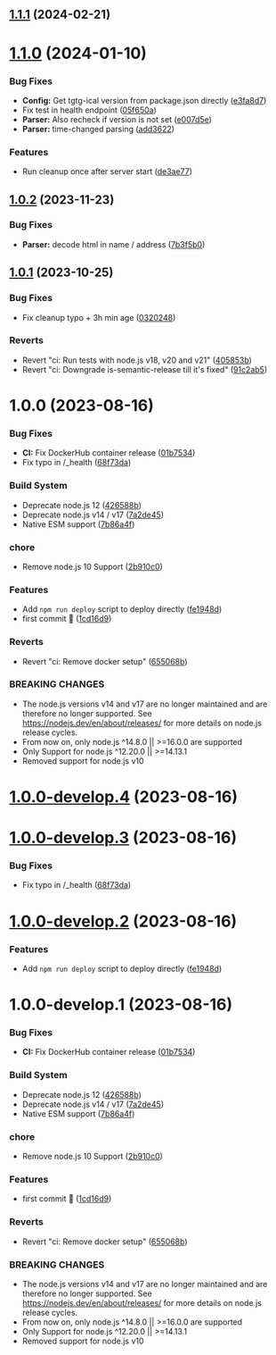## [1.1.1](https://github.com/sebbo2002/tgtg-ical/compare/v1.1.0...v1.1.1) (2024-02-21)

# [1.1.0](https://github.com/sebbo2002/tgtg-ical/compare/v1.0.2...v1.1.0) (2024-01-10)


### Bug Fixes

* **Config:** Get tgtg-ical version from package.json directly ([e3fa8d7](https://github.com/sebbo2002/tgtg-ical/commit/e3fa8d73e3bbca396e093adccad3ed1c5b904606))
* Fix test in health endpoint ([05f650a](https://github.com/sebbo2002/tgtg-ical/commit/05f650ab6c48c3ec978a6fb70305e6ca6a15cdf5))
* **Parser:** Also recheck if version is not set ([e007d5e](https://github.com/sebbo2002/tgtg-ical/commit/e007d5e7d00b3078bbe8bdd79939b34d67ae637b))
* **Parser:** time-changed parsing ([add3622](https://github.com/sebbo2002/tgtg-ical/commit/add3622cd144717a0437adb257fd4c2f334ca6bd))


### Features

* Run cleanup once after server start ([de3ae77](https://github.com/sebbo2002/tgtg-ical/commit/de3ae7790be3e39daf6a6930b79aa4a00907e506))

## [1.0.2](https://github.com/sebbo2002/tgtg-ical/compare/v1.0.1...v1.0.2) (2023-11-23)


### Bug Fixes

* **Parser:** decode html in name / address ([7b3f5b0](https://github.com/sebbo2002/tgtg-ical/commit/7b3f5b03a78097177ca12ae6c38fd5a371ea7fc7))

## [1.0.1](https://github.com/sebbo2002/tgtg-ical/compare/v1.0.0...v1.0.1) (2023-10-25)


### Bug Fixes

* Fix cleanup typo + 3h min age ([0320248](https://github.com/sebbo2002/tgtg-ical/commit/03202488ac88e96dc6417ab7ba3a53b4642b058e))


### Reverts

* Revert "ci: Run tests with node.js v18, v20 and v21" ([405853b](https://github.com/sebbo2002/tgtg-ical/commit/405853bbd7fc55eb224ff657af7dab26f9482d88))
* Revert "ci: Downgrade is-semantic-release till it's fixed" ([91c2ab5](https://github.com/sebbo2002/tgtg-ical/commit/91c2ab59d0559a060c11d07973382c465dd3345d))

# 1.0.0 (2023-08-16)


### Bug Fixes

* **CI:** Fix DockerHub container release ([01b7534](https://github.com/sebbo2002/tgtg-ical/commit/01b753406d1f1ef24a949c7d7b946d99b779d013))
* Fix typo in /_health ([68f73da](https://github.com/sebbo2002/tgtg-ical/commit/68f73da2b120b802343e6afa20b4958ef3ac0712))


### Build System

* Deprecate node.js 12 ([426588b](https://github.com/sebbo2002/tgtg-ical/commit/426588b4bb7bde2924bbc92006ca839e960872e1))
* Deprecate node.js v14 / v17 ([7a2de45](https://github.com/sebbo2002/tgtg-ical/commit/7a2de45c12f19a1ec441b3a004f4aa935efc197c))
* Native ESM support ([7b86a4f](https://github.com/sebbo2002/tgtg-ical/commit/7b86a4f1187c387a3a5792e1fb72d822b04e3631))


### chore

* Remove node.js 10 Support ([2b910c0](https://github.com/sebbo2002/tgtg-ical/commit/2b910c09bc8a41085fc4472159494d8738d5521e))


### Features

* Add `npm run deploy` script to deploy directly ([fe1948d](https://github.com/sebbo2002/tgtg-ical/commit/fe1948d624dfe9bddf1f8a2e3fddfb5741aa2832))
* first commit 🎉 ([1cd16d9](https://github.com/sebbo2002/tgtg-ical/commit/1cd16d931eded944685ac4293b80415c495b0b0a))


### Reverts

* Revert "ci: Remove docker setup" ([655068b](https://github.com/sebbo2002/tgtg-ical/commit/655068b3b9c6139181ae87421db5f8144fae3e18))


### BREAKING CHANGES

* The node.js versions v14 and v17 are no longer maintained and are therefore no longer supported. See https://nodejs.dev/en/about/releases/ for more details on node.js release cycles.
* From now on, only node.js ^14.8.0 || >=16.0.0 are supported
* Only Support for node.js ^12.20.0 || >=14.13.1
* Removed support for node.js v10

# [1.0.0-develop.4](https://github.com/sebbo2002/tgtg-ical/compare/v1.0.0-develop.3...v1.0.0-develop.4) (2023-08-16)

# [1.0.0-develop.3](https://github.com/sebbo2002/tgtg-ical/compare/v1.0.0-develop.2...v1.0.0-develop.3) (2023-08-16)


### Bug Fixes

* Fix typo in /_health ([68f73da](https://github.com/sebbo2002/tgtg-ical/commit/68f73da2b120b802343e6afa20b4958ef3ac0712))

# [1.0.0-develop.2](https://github.com/sebbo2002/tgtg-ical/compare/v1.0.0-develop.1...v1.0.0-develop.2) (2023-08-16)


### Features

* Add `npm run deploy` script to deploy directly ([fe1948d](https://github.com/sebbo2002/tgtg-ical/commit/fe1948d624dfe9bddf1f8a2e3fddfb5741aa2832))

# 1.0.0-develop.1 (2023-08-16)


### Bug Fixes

* **CI:** Fix DockerHub container release ([01b7534](https://github.com/sebbo2002/tgtg-ical/commit/01b753406d1f1ef24a949c7d7b946d99b779d013))


### Build System

* Deprecate node.js 12 ([426588b](https://github.com/sebbo2002/tgtg-ical/commit/426588b4bb7bde2924bbc92006ca839e960872e1))
* Deprecate node.js v14 / v17 ([7a2de45](https://github.com/sebbo2002/tgtg-ical/commit/7a2de45c12f19a1ec441b3a004f4aa935efc197c))
* Native ESM support ([7b86a4f](https://github.com/sebbo2002/tgtg-ical/commit/7b86a4f1187c387a3a5792e1fb72d822b04e3631))


### chore

* Remove node.js 10 Support ([2b910c0](https://github.com/sebbo2002/tgtg-ical/commit/2b910c09bc8a41085fc4472159494d8738d5521e))


### Features

* first commit 🎉 ([1cd16d9](https://github.com/sebbo2002/tgtg-ical/commit/1cd16d931eded944685ac4293b80415c495b0b0a))


### Reverts

* Revert "ci: Remove docker setup" ([655068b](https://github.com/sebbo2002/tgtg-ical/commit/655068b3b9c6139181ae87421db5f8144fae3e18))


### BREAKING CHANGES

* The node.js versions v14 and v17 are no longer maintained and are therefore no longer supported. See https://nodejs.dev/en/about/releases/ for more details on node.js release cycles.
* From now on, only node.js ^14.8.0 || >=16.0.0 are supported
* Only Support for node.js ^12.20.0 || >=14.13.1
* Removed support for node.js v10

